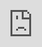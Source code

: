 ```yaml
---
title: Opening Ceremony
permalink: /Opening Ceremony/
breadcrumb: GOH Message
--- 
```

<html>
<body>
<style>
   iframe{
border : 0;
width:80% ;
}
</style>
<!-- Global site tag (gtag.js) - Google Ads: 726049306 -->
<script async src="https://www.googletagmanager.com/gtag/js?id=AW-726049306"></script>
<script>
  window.dataLayer = window.dataLayer || [];
  function gtag(){dataLayer.push(arguments);}
  gtag('js', new Date());

  gtag('config', 'AW-726049306');
</script>
<img src="/images/GOH-Message-Banner.jpg" style="display:none;">
<h4 style="font-family:KaiTi;">早上9点30分至10点<br/><br/>
   <strong>欢迎词</strong><br/>
教育部长 黄循财先生<br/>
推广华文学习委员会主席 孙雪玲女士</h4>
<img src="/images/GOH-Message-Banner.jpg" style="display:none;">
<div class="video-container" >
<iframe src="https://player.vimeo.com/video/452644795?autoplay=1&quality=1080p" frameborder="0" allow="autoplay; fullscreen" allowfullscreen style="position:absolute;top:0;left:0;width:100%;height:100%;"></iframe></div> *Video is best viewed in 1080p.
    <br/>
    
<h5>9.30 -10.00 pagi<br/><br/>
Ucapan Pembukaan oleh Tetamu Terhormat, Menteri Pendidikan, Encik Lawrence Wong dan Ucapan Pengerusi Jawatankuasa Pembelajaran dan Penggalakan Penggunaan Bahasa Melayu (MLLPC), Dr Mohamad Maliki Bin Osman<br/>
   </h5>
    <img src="/images/GOH-Message-Banner.jpg" style="display:none;">
<div class="video-container" >
<iframe src="https://player.vimeo.com/video/452708404?autoplay=1&quality=1080p" width="640" height="360" frameborder="0" allow="autoplay; fullscreen" allowfullscreen></iframe></div>
   *Video is best viewed in 1080p.
    <br/>
    
<h5>காலை 9.30 மணி முதல் 10.00 மணி வரை<br/><br/>
     சிறப்பு விருந்தினர், கல்வி அமைச்சர் திரு லாரன்ஸ் <br/>
      வோங் அவர்களின் தொடக்கவுரையும் தமிழ்மொழி கற்றல் <br/>
      வளர்ச்சிக் குழுத் தலைவர் திரு விக்ரம் நாயர் அவர்களின் அறிமுகவுரையும்</h5>
    <img src="/images/GOH-Message-Banner.jpg" style="display:none;">
  <div class="video-container" >
<iframe src="https://player.vimeo.com/video/452709296?autoplay=1&quality=1080p" width="640" height="360" frameborder="0" allow="autoplay; fullscreen" allowfullscreen></iframe></div>
   *Video is best viewed in 1080p.
    <br/>
  
